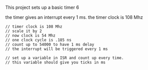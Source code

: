 This project sets up a basic timer 6

the timer gives an interrupt every 1 ms. 
the timer clock is 108 Mhz



	// timer clock is 108 Mhz
	// scale it by 2
	// now clock is 54 Mhz
	// one clock cycle is .185 ns
	// count up to 54000 to have 1 ms delay
	// the interrupt will be triggered every 1 ms

	// set up a variable in ISR and count up every time.
	// this variable should give you ticks in ms
